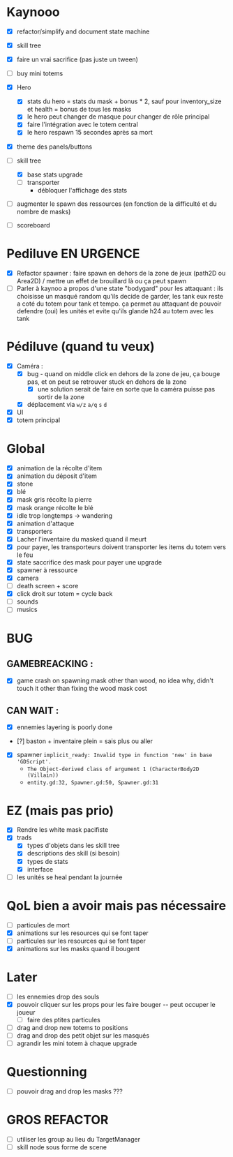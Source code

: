 # Kaynooo

- [x] refactor/simplify and document state machine
- [x] skill tree
- [x] faire un vrai sacrifice (pas juste un tween)
- [ ] buy mini totems

- [x] Hero
  - [x] stats du hero = stats du mask + bonus * 2, sauf pour inventory_size et health = bonus de tous les masks
  - [x] le hero peut changer de masque pour changer de rôle principal
  - [x] faire l'intégration avec le totem central
  - [x] le hero respawn 15 secondes après sa mort
- [x] theme des panels/buttons

- [ ] skill tree
  - [x] base stats upgrade
  - [ ] transporter
	  - débloquer l'affichage des stats
- [ ] augmenter le spawn des ressources (en fonction de la difficulté et du nombre de masks)

- [ ] scoreboard

# Pediluve EN URGENCE

- [X] Refactor spawner : faire spawn en dehors de la zone de jeux (path2D ou Area2D) / mettre un effet de brouillard là ou ça peut spawn
- [ ] Parler à kaynoo a propos d'une state "bodygard" pour les attaquant : ils choisisse un masqué random qu'ils decide de garder, les tank eux reste a coté du totem pour tank et tempo. ça permet au attaquant de pouvoir defendre (oui) les unités et evite qu'ils glande h24 au totem avec les tank

# Pédiluve (quand tu veux)

- [X] Caméra :
  - [X] bug - quand on middle click en dehors de la zone de jeu, ça bouge pas, et on peut se retrouver stuck en dehors de la zone
	- [X] une solution serait de faire en sorte que la caméra puisse pas sortir de la zone
  - [X] déplacement via `w/z` `a/q` `s` `d`
- [X] UI
- [X] totem principal

# Global

- [x] animation de la récolte d'item
- [x] animation du déposit d'item
- [x] stone
- [x] blé
- [X] mask gris récolte la pierre
- [X] mask orange récolte le blé
- [x] idle trop longtemps -> wandering
- [X] animation d'attaque
- [X] transporters
- [x] Lacher l'inventaire du masked quand il meurt
- [X] pour payer, les transporteurs doivent transporter les items du totem vers le feu
- [x] state saccrifice des mask pour payer une upgrade
- [X] spawner à ressource
- [X] camera
- [ ] death screen + score
- [X] click droit sur totem = cycle back
- [ ] sounds
- [ ] musics

# BUG
## GAMEBREACKING :
- [x] game crash on spawning mask other than wood, no idea why, didn't touch it other than fixing the wood mask cost

## CAN WAIT :
- [X] ennemies layering is poorly done
- [?] baston + inventaire plein = sais plus ou aller
- [X] spawner `implicit_ready: Invalid type in function 'new' in base 'GDScript'.`
  - `The Object-derived class of argument 1 (CharacterBody2D (Villain))`
  - `entity.gd:32, Spawner.gd:50, Spawner.gd:31`

# EZ (mais pas prio)

- [x] Rendre les white mask pacifiste
- [x] trads
  - [x] types d'objets dans les skill tree
  - [x] descriptions des skill (si besoin)
  - [x] types de stats
  - [x] interface
- [ ] les unités se heal pendant la journée

# QoL bien a avoir mais pas nécessaire

- [ ] particules de mort
- [x] animations sur les resources qui se font taper
- [ ] particules sur les resources qui se font taper
- [X] animations sur les masks quand il bougent

# Later

- [ ] les ennemies drop des souls
- [x] pouvoir cliquer sur les props pour les faire bouger -- peut occuper le joueur
  - [ ] faire des ptites particules
- [ ] drag and drop new totems to positions
- [ ] drag and drop des petit objet sur les masqués
- [ ] agrandir les mini totem à chaque upgrade

# Questionning

- [ ] pouvoir drag and drop les masks ???

# GROS REFACTOR

- [ ] utiliser les group au lieu du TargetManager
- [ ] skill node sous forme de scene
